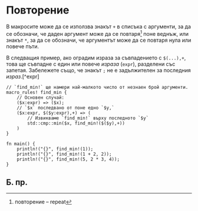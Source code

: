 # Повторение

В макросите може да се използва знакът `+` в списъка с аргументи, за да се
обозначи, че даден аргумент може да се повтаря[^repeat] поне веднъж, или знакът `*`, за
да се обозначи, че аргументът може да се повтаря нула или повече пъти.

В следващия пример, ако оградим израза за съвпадението с `$(...),+`, това ще
съвпадне с един или повече _израза_ (`expr`), разделени със запетая. Забележете също, че
знакът `;` не е задължителен за последния _израз_.[^expr]

```rust,editable
// `find_min!` ще намери най-малкото число от незнаен брой аргументи.
macro_rules! find_min {
    // Основен случай:
    ($x:expr) => ($x);
    // `$x` последвано от поне едно `$y,`
    ($x:expr, $($y:expr),+) => (
        // Извикваме `find_min!` върху последното `$y`
        std::cmp::min($x, find_min!($($y),+))
    )
}

fn main() {
    println!("{}", find_min!(1));
    println!("{}", find_min!(1 + 2, 2));
    println!("{}", find_min!(5, 2 * 3, 4));
}
```

## Б. пр.

[^repeat]: повторение – repeat
